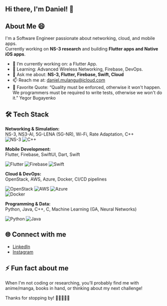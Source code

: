 ## Hi there, I'm Daniel! 👋



 

## About Me  😄
I'm a Software Engineer passionate about networking, cloud, and mobile apps.  
Currently working on **NS-3 research** and building **Flutter apps and Native iOS apps**.

- 🔭 I’m currently working on: a Flutter App.
- 🌱 Learning: Advanced Wireless Networking, Firebase, DevOps.
- 💬 Ask me about: **NS-3, Flutter, Firebase, Swift, Cloud**
- 📫 Reach me at: daniel.mulangu@icloud.com
- 📖 Favorite Quote: “Quality must be enforced, otherwise it won't happen. We programmers must be required to write tests, otherwise we won't do it.” Yegor Bugayenko


## 🛠️ Tech Stack

**Networking & Simulation:**  
NS-3, NS3-AI, 5G-LENA (5G-NR), Wi-Fi, Rate Adaptation, C++  
![NS-3](https://img.shields.io/badge/NS--3-blue?style=for-the-badge) ![C++](https://img.shields.io/badge/C++-00599C?style=for-the-badge&logo=cplusplus&logoColor=white)

**Mobile Development:**  
Flutter, Firebase, SwiftUI, Dart, Swift 

![Flutter](https://img.shields.io/badge/Flutter-02569B?style=for-the-badge&logo=flutter&logoColor=white) 
![Firebase](https://img.shields.io/badge/Firebase-FFCA28?style=for-the-badge&logo=firebase&logoColor=black) 
![Swift](https://img.shields.io/badge/Swift-FA7343?style=for-the-badge&logo=swift&logoColor=white)  


**Cloud & DevOps:**  
OpenStack, AWS, Azure, Docker, CI/CD pipelines  

![OpenStack](https://img.shields.io/badge/OpenStack-EA1E3C?style=for-the-badge&logo=openstack&logoColor=white) 
![AWS](https://img.shields.io/badge/AWS-232F3E?style=for-the-badge&logo=amazon-aws&logoColor=white) 
![Azure](https://img.shields.io/badge/Azure-0078D4?style=for-the-badge&logo=microsoftazure&logoColor=white)  
![Docker](https://img.shields.io/badge/Docker-2496ED?style=for-the-badge&logo=docker&logoColor=white)  


**Programming & Data:**  
Python, Java, C++, C, Machine Learning (GA, Neural Networks)

![Python](https://img.shields.io/badge/Python-3776AB?style=for-the-badge&logo=python&logoColor=white) 
![Java](https://img.shields.io/badge/Java-007396?style=for-the-badge&logo=java&logoColor=white) 
  

## 🌐 Connect with me
- [LinkedIn](https://www.linkedin.com/in/daniel-mulangu)
- [Instagram](https://www.instagram.com/mr_mulangu)

## ⚡ Fun fact about me

When I'm not coding or researching, you’ll probably find me with anime/manga, books in hand, or thinking about my next challenge! 

Thanks for stopping by! 🌟🍀👨🏽‍💻
  

<!--

![Banner](https://github.com/danielmulangu/danielmulangu/blob/main/assets/banner.jpg)
**danielmulangu/danielmulangu** is a ✨ _special_ ✨ repository because its `README.md` (this file) appears on your GitHub profile.
## 🎓 Education
- M.Sc. in Computer Science (Software Engineering) – University of Nebraska at Omaha (Go Mavs!)
- B.Sc. in Computer Engineering – Girne American University, Cyprus (Go Eagles! 🦅)

Here are some ideas to get you started:

- 🔭 I’m currently working on ...
- 🌱 I’m currently learning ...
- 👯 I’m looking to collaborate on ...
- 🤔 I’m looking for help with ...
- 💬 Ask me about ...
- 📫 How to reach me: ...
- 😄 Pronouns: ...
- ⚡ Fun fact: ...

## 📊 GitHub Stats
![GitHub stats](https://github-readme-stats.vercel.app/api?username=danielmulangu&show_icons=true&theme=radical)
## 📚 Most Used Languages
![Top Langs](https://github-readme-stats.vercel.app/api/top-langs/?username=danielmulangu&layout=compact&theme=radical)

-->
